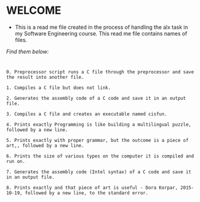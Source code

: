 # WELCOME
- This is a read me file created in the process of handling the alx task in my Software Engineering course. This read me file contains names of files.

_Find them below:_
# 
```
0. Preprocessor script runs a C file through the preprocessor and save the result into another file.

1. Compiles a C file but does not link.

2. Generates the assembly code of a C code and save it in an output file.

3. Compiles a C file and creates an executable named cisfun.

4. Prints exactly Programming is like building a multilingual puzzle, followed by a new line.

5. Prints exactly with proper grammar, but the outcome is a piece of art,, followed by a new line.

6. Prints the size of various types on the computer it is compiled and run on.

7. Generates the assembly code (Intel syntax) of a C code and save it in an output file.

8. Prints exactly and that piece of art is useful - Dora Korpar, 2015-10-19, followed by a new line, to the standard error.
```
# 
